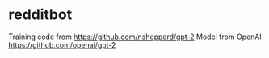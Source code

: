 # redditbot 
Training code from https://github.com/nshepperd/gpt-2
Model from OpenAI https://github.com/openai/gpt-2
